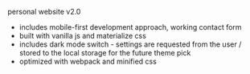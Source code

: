 personal website v2.0

- includes mobile-first development approach, working contact form 
- built with vanilla js and materialize css
- includes dark mode switch - settings are requested from the user / stored to the local storage for the future theme pick
- optimized with webpack and minified css

